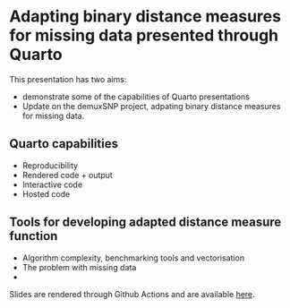 # Adapting binary distance measures for missing data presented through Quarto

This presentation has two aims:
- demonstrate some of the capabilities of Quarto presentations
- Update on the demuxSNP project, adpating binary distance measures for missing data.

## Quarto capabilities

- Reproducibility 
- Rendered code + output
- Interactive code
- Hosted code

## Tools for developing adapted distance measure function

- Algorithm complexity, benchmarking tools and vectorisation
- The problem with missing data
- 

Slides are rendered through Github Actions and are available [here](https://michaelplynch.github.io/binarydists/#/title-slide).

